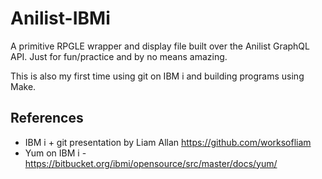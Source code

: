 # Anilist-IBMi


A primitive RPGLE wrapper and display file built over the Anilist GraphQL API. Just for fun/practice and by no means amazing.


This is also my first time using git on IBM i and building programs using Make.


## References
* IBM i + git presentation by Liam Allan https://github.com/worksofliam
* Yum on IBM i - https://bitbucket.org/ibmi/opensource/src/master/docs/yum/

